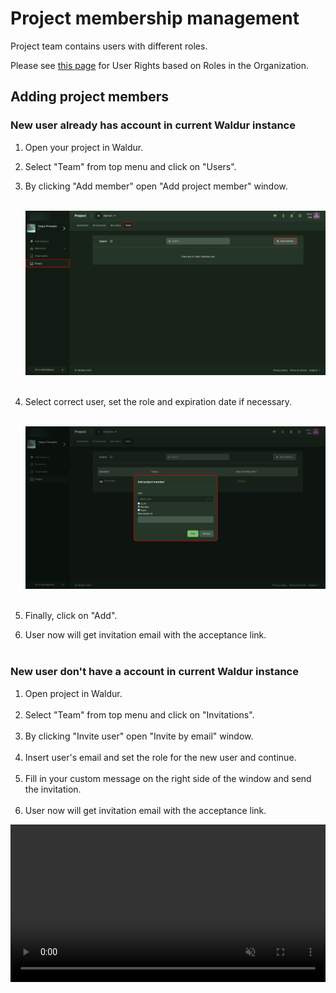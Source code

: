 # Project membership management

Project team contains users with different roles.

Please see [this page](https://docs.waldur.com/glossaries/structure/#user-roles-in-organization) for User Rights based on Roles in the Organization.

## Adding project members

### New user already has account in current Waldur instance

1. Open your project in Waldur.
2. Select "Team" from top menu and click on "Users".
3. By clicking "Add member" open "Add project member" window.<br><br>

    ![Select organization](img/add-member-1.jpg)<br><br>

4. Select correct user, set the role and expiration date if necessary.<br><br>

    ![Select organization](img/add-member-2.jpg)<br><br>

5. Finally, click on "Add".
6. User now will get invitation email with the acceptance link.<br><br>

### New user don't have a account in current Waldur instance

1. Open project in Waldur.<br><br>
2. Select "Team" from top menu and click on "Invitations".<br><br>
3. By clicking "Invite user" open "Invite by email" window.<br><br>
4. Insert user's email and set the role for the new user and continue.<br><br>
5. Fill in your custom message on the right side of the window and send the invitation.<br><br>
6. User now will get invitation email with the acceptance link.

<video controls width="100%" autoplay="true" muted loop >
  <source src="../img/send_invitation.mp4" type="video/mp4">
</video>

